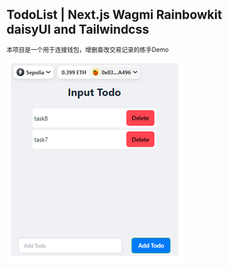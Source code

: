 # TodoList | Next.js Wagmi Rainbowkit daisyUI and Tailwindcss

本项目是一个用于连接钱包，增删查改交易记录的练手Demo

![image-20240517131824291](image/image-demo.png)
